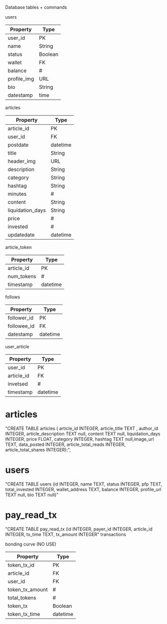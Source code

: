 Database tables + commands

users

| Property  | Type |
| ------------- | ------------- |
| user_id  | PK  |
| name | String |
| status  | Boolean  |
| wallet | FK |
| balance | # |
| profile_img | URL |
| bio | String |
| datestamp | time |



articles

| Property  | Type |
| ------------- | ------------- |
| article_id | PK  |
| user_id  | FK  |
| postdate | datetime |
| title | String |
| header_img | URL |
| description | String |
| category | String |
| hashtag | String |
| minutes | # |
| content | String |
| liquidation_days | String |
| price | # |
| invested | # |
| updatedate | datetime |

article_token

| Property  | Type |
| ------------- | ------------- |
| article_id  | PK  |
| num_tokens  | #  |
| timestamp | datetime |


follows

| Property  | Type |
| ------------- | ------------- |
| follower_id  | PK  |
| followee_id  | FK  |
| datestamp | datetime |

user_article

| Property  | Type |
| ------------- | ------------- |
| user_id | PK  |
| article_id  | FK  |
| invetsed | # |
| timestamp | datetime |
# articles

"CREATE TABLE articles ( article_id INTEGER, article_title TEXT ,  author_id INTEGER, article_description TEXT null, content TEXT null,  liquidation_days INTEGER, price FLOAT, category INTEGER, hashtag TEXT null,image_url TEXT, data_posted INTEGER, article_total_reads INTEGER, article_total_shares INTEGER);",
# users

"CREATE TABLE users (id INTEGER, name TEXT, status INTEGER, pfp TEXT, total_invested INTEGER, wallet_address TEXT, balance INTEGER, profile_url TEXT null, bio TEXT null)"
# pay_read_tx

"CREATE TABLE pay_read_tx (id INTEGER, payer_id INTEGER, article_id INTEGER, tx_time TEXT, tx_amount INTEGER"
transactions


bonding curve (NO USE)

| Property  | Type |
| ------------- | ------------- |
| token_tx_id | PK  |
| article_id  | FK  |
| user_id | FK |
| token_tx_amount | # |
| total_tokens | # |
| token_tx | Boolean |
| token_tx_time | datetime |
